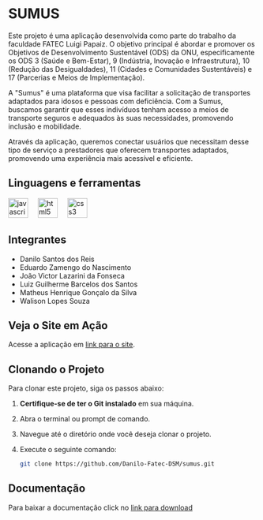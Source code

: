 # SUMUS

Este projeto é uma aplicação desenvolvida como parte do trabalho da faculdade FATEC Luigi Papaiz. O objetivo principal é abordar e promover os Objetivos de Desenvolvimento Sustentável (ODS) da ONU, especificamente os ODS 3 (Saúde e Bem-Estar), 9 (Indústria, Inovação e Infraestrutura), 10 (Redução das Desigualdades), 11 (Cidades e Comunidades Sustentáveis) e 17 (Parcerias e Meios de Implementação).

A "Sumus" é uma plataforma que visa facilitar a solicitação de transportes adaptados para idosos e pessoas com deficiência. Com a Sumus, buscamos garantir que esses indivíduos tenham acesso a meios de transporte seguros e adequados às suas necessidades, promovendo inclusão e mobilidade.

Através da aplicação, queremos conectar usuários que necessitam desse tipo de serviço a prestadores que oferecem transportes adaptados, promovendo uma experiência mais acessível e eficiente.

## Linguagens e ferramentas

<div align="left">
  <img src="https://cdn.jsdelivr.net/gh/devicons/devicon/icons/javascript/javascript-original.svg" height="40" alt="javascript logo"  />
  <img width="12" />
  <img src="https://cdn.jsdelivr.net/gh/devicons/devicon/icons/html5/html5-original.svg" height="40" alt="html5 logo"  />
  <img width="12" />
  <img src="https://cdn.jsdelivr.net/gh/devicons/devicon/icons/css3/css3-original.svg" height="40" alt="css3 logo"  />
  <img width="12" />
</div>

## Integrantes

- Danilo Santos dos Reis
- Eduardo Zamengo do Nascimento
- João Victor Lazarini da Fonseca
- Luiz Guilherme Barcelos dos Santos
- Matheus Henrique Gonçalo da Silva
- Walison Lopes Souza

## Veja o Site em Ação

Acesse a aplicação em [link para o site](https://sumus.vercel.app/).

  ## Clonando o Projeto

Para clonar este projeto, siga os passos abaixo:

1. **Certifique-se de ter o Git instalado** em sua máquina.
2. Abra o terminal ou prompt de comando.
3. Navegue até o diretório onde você deseja clonar o projeto.
4. Execute o seguinte comando:

   ```bash
   git clone https://github.com/Danilo-Fatec-DSM/sumus.git

## Documentação
Para baixar a documentação click no [link para download](https://github.com/user-attachments/files/17701434/sumus_documentacao.pdf)

  

